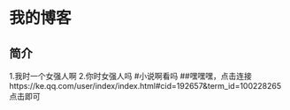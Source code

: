 # 我的博客
## 简介
1.我时一个女强人啊
2.你时女强人吗
#小说啊看吗
##嘿嘿嘿，点击连接https://ke.qq.com/user/index/index.html#cid=192657&term_id=100228265点击即可
